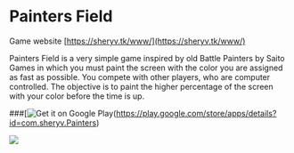 # Painters Field

Game website [https://sheryv.tk/www/](https://sheryv.tk/www/)

Painters Field is a very simple game inspired by old Battle Painters by Saito Games in which you must paint the screen with the color you are assigned as fast as possible. You compete with other players, who are computer controlled. The objective is to paint the higher percentage of the screen with your color before the time is up.

###[![Get it on Google Play](https://play.google.com/intl/en_us/badges/images/generic/en_badge_web_generic.png)(https://play.google.com/store/apps/details?id=com.sheryv.Painters)


<a href="https://play.google.com/store/apps/details?id=com.sheryv.Painters">
   <img src="https://play.google.com/intl/en_us/badges/images/generic/en_badge_web_generic.png">
</a>
